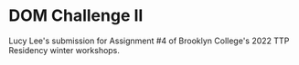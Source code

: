 # DOM Challenge II
Lucy Lee's submission for Assignment #4 of Brooklyn College's 2022 TTP Residency winter workshops.
